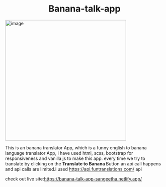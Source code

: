 <h1 align="center" >Banana-talk-app</h1>
<img width="384" alt="image" src="https://user-images.githubusercontent.com/74001727/186779511-837ab9e0-ce1c-4690-b86c-147dbaed054d.png">

This is an banana translator App, which is a funny english to banana language translator App, i have used html, scss, bootstrap for responsiveness and vanilla js to make this app. every time we try to translate by clicking on the  <strong> Translate to Banana </strong>  Button an api call happens and api calls are limited.i used https://api.funtranslations.com/ api

check out live site:https://banana-talk-app-sangeetha.netlify.app/
